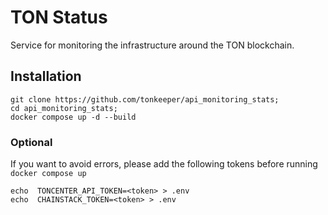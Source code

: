 # TON Status

Service for monitoring the infrastructure around the TON blockchain.

## Installation

```shell
git clone https://github.com/tonkeeper/api_monitoring_stats;
cd api_monitoring_stats;
docker compose up -d --build
```

### Optional

If you want to avoid errors, please add the following tokens before running `docker compose up`
```shell
echo  TONCENTER_API_TOKEN=<token> > .env
echo  CHAINSTACK_TOKEN=<token> > .env
```
